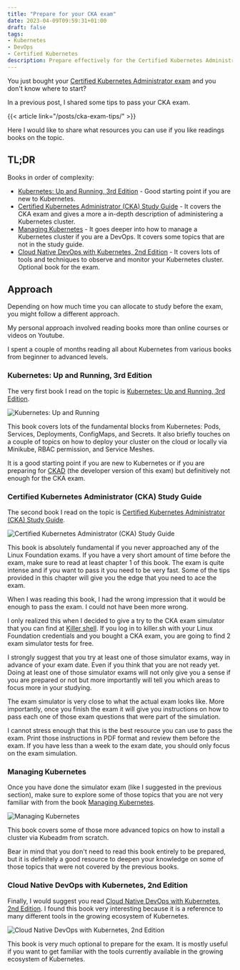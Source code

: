 ```yaml
---
title: "Prepare for your CKA exam"
date: 2023-04-09T09:59:31+01:00
draft: false
tags:
- Kubernetes
- DevOps
- Certified Kubernetes
description: Prepare effectively for the Certified Kubernetes Administrator (CKA) exam with recommended books in order of complexity
---
```

<!--more-->
You just bought your [Certified Kubernetes Administrator exam](https://trainingportal.linuxfoundation.org/learn/course/certified-kubernetes-administrator-cka/exam/exam) and you don't know where to start?

In a previous post, I shared some tips to pass your CKA exam. 

{{< article link="/posts/cka-exam-tips/" >}}

Here I would like to share what resources you can use if you like readings books on the topic.

## TL;DR
Books in order of complexity:

- [Kubernetes: Up and Running, 3rd Edition](https://amzn.to/3OxIwui) - Good starting point if you are new to Kubernetes.
- [Certified Kubernetes Administrator (CKA) Study Guide](https://amzn.to/3Kl8fDE) - It covers the CKA exam and gives a more a in-depth description of administering a Kubernetes cluster.
- [Managing Kubernetes](https://amzn.to/44N6JCz) - It goes deeper into how to manage a Kubernetes cluster if you are a DevOps. It covers some topics that are not in the study guide.
- [Cloud Native DevOps with Kubernetes, 2nd Edition](https://amzn.to/3Oyhvag) - It covers lots of tools and techniques to observe and monitor your Kubernetes cluster. Optional book for the exam.

## Approach
Depending on how much time you can allocate to study before the exam, you might follow a different approach.

My personal approach involved reading books more than online courses or videos on Youtube.

I spent a couple of months reading all about Kubernetes from various books from beginner to advanced levels.

### Kubernetes: Up and Running, 3rd Edition
The very first book I read on the topic is [Kubernetes: Up and Running, 3rd Edition](https://amzn.to/3OxIwui).

![Kubernetes: Up and Running](kubernetes-up-and-running.jpg "Kubernetes: Up and Running")

This book covers lots of the fundamental blocks from Kubernetes: Pods, Services, Deployments, ConfigMaps, and Secrets. It also briefly touches on a couple of topics on how to deploy your cluster on the cloud or locally via Minikube, RBAC permission, and Service Meshes.

It is a good starting point if you are new to Kubernetes or if you are preparing for [CKAD](https://trainingportal.linuxfoundation.org/courses/certified-kubernetes-application-developer-ckad) (the developer version of this exam) but definitively not enough for the CKA exam.

### Certified Kubernetes Administrator (CKA) Study Guide
The second book I read on the topic is [Certified Kubernetes Administrator (CKA) Study Guide](https://amzn.to/3Kl8fDE).

![Certified Kubernetes Administrator (CKA) Study Guide](cka-study-guide.jpg "Certified Kubernetes Administrator (CKA) Study Guide")

This book is absolutely fundamental if you never approached any of the Linux Foundation exams. If you have a very short amount of time before the exam, make sure to read at least chapter 1 of this book. The exam is quite intense and if you want to pass it you need to be very fast. Some of the tips provided in this chapter will give you the edge that you need to ace the exam.

When I was reading this book, I had the wrong impression that it would be enough to pass the exam. I could not have been more wrong.

I only realized this when I decided to give a try to the CKA exam simulator that you can find at [Killer shell](https://killer.sh/dashboard). If you log in to killer.sh with your Linux Foundation credentials and you bought a CKA exam, you are going to find 2 exam simulator tests for free. 

I strongly suggest that you try at least one of those simulator exams, way in advance of your exam date. Even if you think that you are not ready yet. Doing at least one of those simulator exams will not only give you a sense if you are prepared or not but more importantly will tell you which areas to focus more in your studying.

The exam simulator is very close to what the actual exam looks like. More importantly, once you finish the exam it will give you instructions on how to pass each one of those exam questions that were part of the simulation. 

I cannot stress enough that this is the best resource you can use to pass the exam. Print those instructions in PDF format and review them before the exam. If you have less than a week to the exam date, you should only focus on the exam simulation. 

### Managing Kubernetes
Once you have done the simulator exam (like I suggested in the previous section), make sure to explore some of those topics that you are not very familiar with from the book [Managing Kubernetes](https://amzn.to/44N6JCz).

![Managing Kubernetes](managing-kubernetes.jpg "Managing Kubernetes")

This book covers some of those more advanced topics on how to install a cluster via Kubeadm from scratch. 

Bear in mind that you don't need to read this book entirely to be prepared, but it is definitely a good resource to deepen your knowledge on some of those topics that were not covered by the previous books. 

### Cloud Native DevOps with Kubernetes, 2nd Edition
Finally, I would suggest you read [Cloud Native DevOps with Kubernetes, 2nd Edition](https://amzn.to/3Oyhvag). I found this book very interesting because it is a reference to many different tools in the growing ecosystem of Kubernetes.

![Cloud Native DevOps with Kubernetes, 2nd Edition](cloud-native-devops-kubernetes.jpg "Cloud Native DevOps with Kubernetes, 2nd Edition")

This book is very much optional to prepare for the exam. It is mostly useful if you want to get familiar with the tools currently available in the growing ecosystem of Kubernetes.
